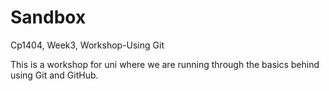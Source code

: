 # Sandbox
Cp1404, Week3, Workshop-Using Git

This is a workshop for uni where we are running through the basics behind using Git and GitHub.
